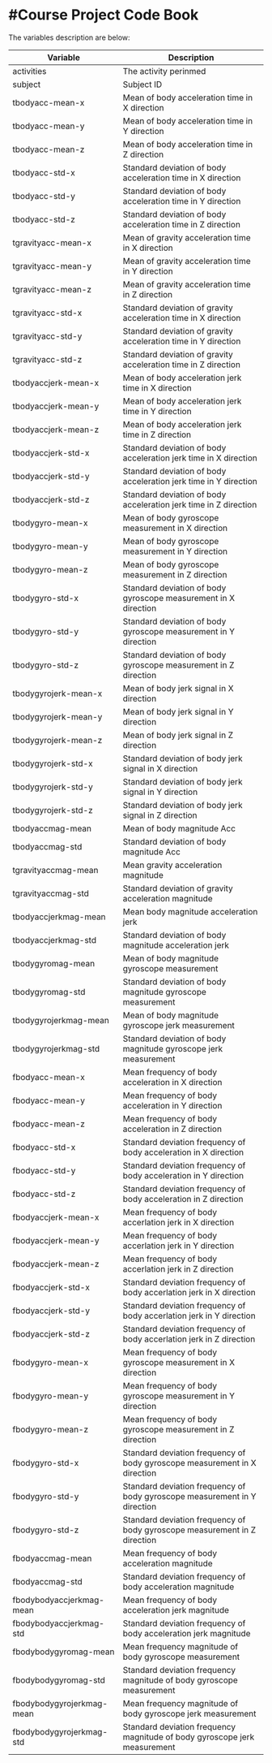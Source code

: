 #Course Project Code Book
========================
The variables description are below:

| Variable | Description
-----------|-------------
| activities | The activity perinmed
| subject | Subject ID
| tbodyacc-mean-x | Mean of body acceleration time in X direction
| tbodyacc-mean-y | Mean of body acceleration time in Y direction
| tbodyacc-mean-z | Mean of body acceleration time in Z direction
| tbodyacc-std-x | Standard deviation of body acceleration time in X direction
| tbodyacc-std-y | Standard deviation of body acceleration time in Y direction
| tbodyacc-std-z | Standard deviation of body acceleration time in Z direction
| tgravityacc-mean-x | Mean of gravity acceleration time in X direction
| tgravityacc-mean-y | Mean of gravity acceleration time in Y direction
| tgravityacc-mean-z | Mean of gravity acceleration time in Z direction
| tgravityacc-std-x | Standard deviation of gravity acceleration time in X direction
| tgravityacc-std-y | Standard deviation of gravity acceleration time in Y direction
| tgravityacc-std-z | Standard deviation of gravity acceleration time in Z direction
| tbodyaccjerk-mean-x | Mean of body acceleration jerk time in X direction
| tbodyaccjerk-mean-y | Mean of body acceleration jerk time in Y direction
| tbodyaccjerk-mean-z | Mean of body acceleration jerk time in Z direction
| tbodyaccjerk-std-x | Standard deviation of body acceleration jerk time in X direction
| tbodyaccjerk-std-y | Standard deviation of body acceleration jerk time in Y direction
| tbodyaccjerk-std-z | Standard deviation of body acceleration jerk time in Z direction
| tbodygyro-mean-x | Mean of body gyroscope measurement in X direction
| tbodygyro-mean-y | Mean of body gyroscope measurement in Y direction
| tbodygyro-mean-z | Mean of body gyroscope measurement in Z direction
| tbodygyro-std-x | Standard deviation of body gyroscope measurement in X direction
| tbodygyro-std-y | Standard deviation of body gyroscope measurement in Y direction
| tbodygyro-std-z | Standard deviation of body gyroscope measurement in Z direction
| tbodygyrojerk-mean-x | Mean of body jerk signal in X direction
| tbodygyrojerk-mean-y | Mean of body jerk signal in Y direction
| tbodygyrojerk-mean-z | Mean of body jerk signal in Z direction
| tbodygyrojerk-std-x | Standard deviation of body jerk signal in X direction
| tbodygyrojerk-std-y | Standard deviation of body jerk signal in Y direction
| tbodygyrojerk-std-z | Standard deviation of body jerk signal in Z direction
| tbodyaccmag-mean | Mean of body magnitude Acc
| tbodyaccmag-std | Standard deviation of body magnitude Acc
| tgravityaccmag-mean | Mean gravity acceleration magnitude
| tgravityaccmag-std | Standard deviation of gravity acceleration magnitude
| tbodyaccjerkmag-mean | Mean body magnitude acceleration jerk
| tbodyaccjerkmag-std | Standard deviation of body magnitude acceleration jerk
| tbodygyromag-mean | Mean of body magnitude gyroscope measurement
| tbodygyromag-std | Standard deviation of body magnitude gyroscope measurement
| tbodygyrojerkmag-mean | Mean of body magnitude gyroscope jerk measurement
| tbodygyrojerkmag-std | Standard deviation of body magnitude gyroscope jerk measurement
| fbodyacc-mean-x | Mean frequency of body acceleration in X direction
| fbodyacc-mean-y | Mean frequency of body acceleration in Y direction
| fbodyacc-mean-z | Mean frequency of body acceleration in Z direction
| fbodyacc-std-x | Standard deviation frequency of body acceleration in X direction
| fbodyacc-std-y | Standard deviation frequency of body acceleration in Y direction
| fbodyacc-std-z | Standard deviation frequency of body acceleration in Z direction
| fbodyaccjerk-mean-x | Mean frequency of body accerlation jerk in X direction
| fbodyaccjerk-mean-y | Mean frequency of body accerlation jerk in Y direction
| fbodyaccjerk-mean-z | Mean frequency of body accerlation jerk in Z direction
| fbodyaccjerk-std-x | Standard deviation frequency of body accerlation jerk in X direction
| fbodyaccjerk-std-y | Standard deviation frequency of body accerlation jerk in Y direction
| fbodyaccjerk-std-z | Standard deviation frequency of body accerlation jerk in Z direction
| fbodygyro-mean-x | Mean frequency of body gyroscope measurement in X direction
| fbodygyro-mean-y | Mean frequency of body gyroscope measurement in Y direction
| fbodygyro-mean-z | Mean frequency of body gyroscope measurement in Z direction
| fbodygyro-std-x | Standard deviation frequency of body gyroscope measurement in X direction
| fbodygyro-std-y | Standard deviation frequency of body gyroscope measurement in Y direction
| fbodygyro-std-z | Standard deviation frequency of body gyroscope measurement in Z direction
| fbodyaccmag-mean | Mean frequency of body acceleration magnitude
| fbodyaccmag-std | Standard deviation frequency of body acceleration magnitude
| fbodybodyaccjerkmag-mean | Mean frequency of body acceleration jerk magnitude
| fbodybodyaccjerkmag-std | Standard deviation frequency of body acceleration jerk magnitude
| fbodybodygyromag-mean | Mean frequency magnitude of body gyroscope measurement
| fbodybodygyromag-std | Standard deviation frequency magnitude of body gyroscope measurement
| fbodybodygyrojerkmag-mean | Mean frequency magnitude of body gyroscope jerk measurement
| fbodybodygyrojerkmag-std | Standard deviation frequency magnitude of body gyroscope jerk measurement
